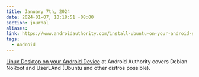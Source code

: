 ```yaml
---
title: January 7th, 2024
date: 2024-01-07, 10:18:51 -08:00
section: journal
aliases: 
link: https://www.androidauthority.com/install-ubuntu-on-your-android-smartphone-765408/
tags:
  - Android
---
```

[Linux Desktop on your Android Device](https://www.androidauthority.com/install-ubuntu-on-your-android-smartphone-765408/) at Android Authority covers Debian NoRoot and UserLAnd (Ubuntu and other distros possible).